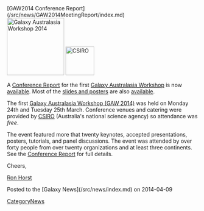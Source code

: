 <div class='newsItemHeader'>[GAW2014 Conference Report](/src/news/GAW2014MeetingReport/index.md)</div>

<div class='right'>
<a href='/src/events/GAW2014/index.md'><img src="/src/images/Logos/GAW2014-200.png" alt="Galaxy Australasia Workshop 2014" width="150" /></a> <a href='http://csiro.au/'><img src="/src/images/Logos/CSIROLogoBig.png" alt="CSIRO" width="75" /></a></div>

A [Conference Report](/src/events/GAW2014/index.md#conference-report) for the first [Galaxy Australasia Workshop](/src/events/GAW2014/index.md) is now [available](/src/events/GAW2014/index.md#conference-report).  Most of the [slides and posters](/src/events/GAW2014/index.md#program) are also [available](/src/events/GAW2014/index.md#program).

The first [Galaxy Australasia Workshop (GAW 2014)](/src/events/GAW2014/index.md) was held on Monday 24th and Tuesday 25th March. Conference venues and catering were provided by [CSIRO](http://csiro.au/) (Australia's national science agency) so attendance was *free*.

The event featured more that twenty keynotes, accepted presentations, posters, tutorials, and panel discussions.  The event was attended by over forty people from over twenty organizations and at least three continents.  See the [Conference Report](/src/events/GAW2014/index.md#conference-report) for full details.

Cheers,

[Ron Horst](https://www.yammer.com/australianbioinformaticsnetwork/users/rhorst-guest#/Threads/fromUser?type=from_user&feedId=1506414565)

<div class='newsItemFooter'>Posted to the [Galaxy News](/src/news/index.md) on 2014-04-09</div>

[CategoryNews](/src/CategoryNews/index.md)
